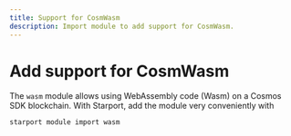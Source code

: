 ```yaml
---
title: Support for CosmWasm
description: Import module to add support for CosmWasm.
---
```


# Add support for CosmWasm

The `wasm` module allows using WebAssembly code (Wasm) on a Cosmos SDK blockchain. With Starport, add the module very conveniently with

```bash
starport module import wasm
```

